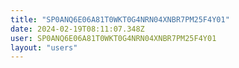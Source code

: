 ```yaml
---
title: "SP0ANQ6E06A81T0WKT0G4NRN04XNBR7PM25F4Y01"
date: 2024-02-19T08:11:07.348Z
user: SP0ANQ6E06A81T0WKT0G4NRN04XNBR7PM25F4Y01
layout: "users"
---
```

    